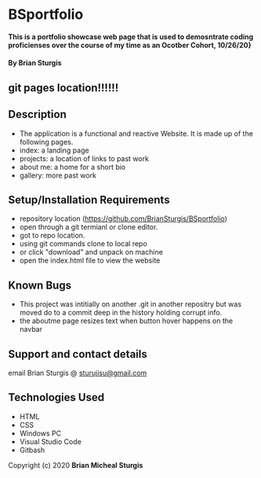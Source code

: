 # BSportfolio

#### This is a portfolio showcase web page that is used to demosntrate coding proficienses over the course of my time as an Ocotber Cohort, 10/26/20}

#### By Brian Sturgis

##  git pages location!!!!!!

## Description

- The application is a functional and reactive Website. It is made up of the following pages.
- index: a landing page 
- projects: a location of links to past work
- about me: a home for a short bio 
- gallery: more past work

## Setup/Installation Requirements

* repository location (https://github.com/BrianSturgis/BSportfolio) 
* open through a git termianl or clone editor.
* got to repo location.
* using git commands clone to local repo
* or click "download" and unpack on machine
* open the index.html file to view the website

## Known Bugs

- This project was intitially on another .git in another repositry but was moved do to a commit deep in the history holding corrupt info. 
- the aboutme page resizes text when button hover happens on the navbar


## Support and contact details

email Brian Sturgis @ <sturujisu@gmail.com>

## Technologies Used

- HTML
- CSS
- Windows PC
- Visual Studio Code
- Gitbash



Copyright (c) 2020 **Brian Micheal Sturgis**
